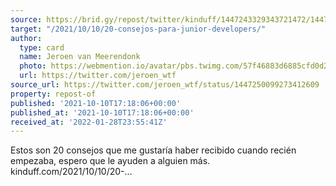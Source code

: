```yaml
---
source: https://brid.gy/repost/twitter/kinduff/1447243329343721472/1447250099273412609
target: "/2021/10/10/20-consejos-para-junior-developers/"
author:
  type: card
  name: Jeroen van Meerendonk
  photo: https://webmention.io/avatar/pbs.twimg.com/57f46883d6885cfd0d22ce6614196f1a063576f129d30bc4a3d3fe6cdf850101.jpg
  url: https://twitter.com/jeroen_wtf
source_url: https://twitter.com/jeroen_wtf/status/1447250099273412609
property: repost-of
published: '2021-10-10T17:18:06+00:00'
published_at: '2021-10-10T17:18:06+00:00'
received_at: '2022-01-28T23:55:41Z'
---
```


Estos son 20 consejos que me gustaría haber recibido cuando recién empezaba, espero que le ayuden a alguien más.
kinduff.com/2021/10/10/20-…
